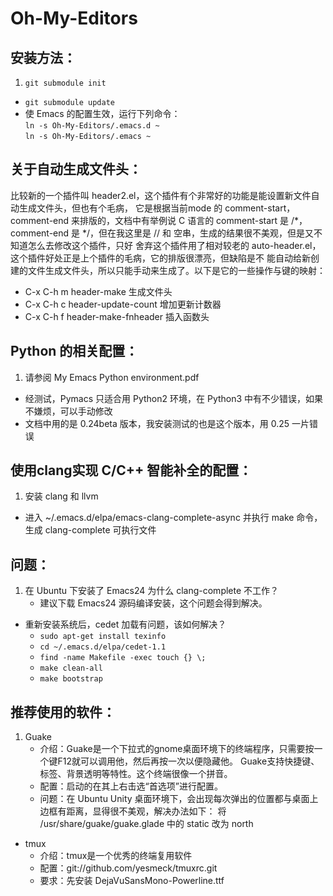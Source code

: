 Oh-My-Editors
=============

安装方法：
---------

1. `git submodule init`  
- `git submodule update`  
- 使 Emacs 的配置生效，运行下列命令：  
   `ln -s Oh-My-Editors/.emacs.d ~`  
   `ln -s Oh-My-Editors/.emacs ~`  

关于自动生成文件头：
--------------------

比较新的一个插件叫 header2.el，这个插件有个非常好的功能是能设置新文件自动生成文件头，但也有个毛病，
它是根据当前mode 的 comment-start，comment-end 来排版的，文档中有举例说 C 语言的 comment-start 是 /\*，
comment-end 是 \*/，但在我这里是 // 和 空串，生成的结果很不美观，但是又不知道怎么去修改这个插件，只好
舍弃这个插件用了相对较老的 auto-header.el，这个插件好处正是上个插件的毛病，它的排版很漂亮，但缺陷是不
能自动给新创建的文件生成文件头，所以只能手动来生成了。以下是它的一些操作与键的映射：  
- C-x C-h m  header-make                生成文件头  
- C-x C-h c  header-update-count        增加更新计数器  
- C-x C-h f  header-make-fnheader       插入函数头  

Python 的相关配置：
-------------------

1. 请参阅 My Emacs Python environment.pdf  
-  经测试，Pymacs 只适合用 Python2 环境，在 Python3 中有不少错误，如果不嫌烦，可以手动修改  
-  文档中用的是 0.24beta 版本，我安装测试的也是这个版本，用 0.25 一片错误  

使用clang实现 C/C++ 智能补全的配置：
------------------------------------

1. 安装 clang 和 llvm  
-  进入 ~/.emacs.d/elpa/emacs-clang-complete-async 并执行 make 命令，生成
   clang-complete 可执行文件

问题：
------

1. 在 Ubuntu 下安装了 Emacs24 为什么 clang-complete 不工作？
	- 建议下载 Emacs24 源码编译安装，这个问题会得到解决。
-  重新安装系统后，cedet 加载有问题，该如何解决？
	- `sudo apt-get install texinfo`
	- `cd ~/.emacs.d/elpa/cedet-1.1`
	- `find -name Makefile -exec touch {} \;`
	- `make clean-all`
	- `make bootstrap`

推荐使用的软件：
----------------

1. Guake
	- 介绍：Guake是一个下拉式的gnome桌面环境下的终端程序，只需要按一个键F12就可以调用他，然后再按一次以便隐藏他。
			Guake支持快捷键、标签、背景透明等特性。这个终端很像一个拼音。
	- 配置：启动的在其上右击选“首选项”进行配置。
	- 问题：在 Ubuntu Unity 桌面环境下，会出现每次弹出的位置都与桌面上边框有距离，显得很不美观，解决办法如下：
			将 /usr/share/guake/guake.glade 中的
			<property name="gravity">static</property> 改为
			<property name="gravity">north</property>
-  tmux
	- 介绍：tmux是一个优秀的终端复用软件
	- 配置：git://github.com/yesmeck/tmuxrc.git
	- 要求：先安装 DejaVuSansMono-Powerline.ttf
